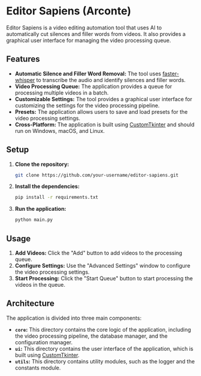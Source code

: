 # Editor Sapiens (Arconte)

Editor Sapiens is a video editing automation tool that uses AI to automatically cut silences and filler words from videos. It also provides a graphical user interface for managing the video processing queue.

## Features

- **Automatic Silence and Filler Word Removal:** The tool uses [faster-whisper](https://github.com/guillaumekln/faster-whisper) to transcribe the audio and identify silences and filler words.
- **Video Processing Queue:** The application provides a queue for processing multiple videos in a batch.
- **Customizable Settings:** The tool provides a graphical user interface for customizing the settings for the video processing pipeline.
- **Presets:** The application allows users to save and load presets for the video processing settings.
- **Cross-Platform:** The application is built using [CustomTkinter](https://github.com/TomSchimansky/CustomTkinter) and should run on Windows, macOS, and Linux.

## Setup

1. **Clone the repository:**
   ```bash
   git clone https://github.com/your-username/editor-sapiens.git
   ```
2. **Install the dependencies:**
   ```bash
   pip install -r requirements.txt
   ```
3. **Run the application:**
   ```bash
   python main.py
   ```

## Usage

1. **Add Videos:** Click the "Add" button to add videos to the processing queue.
2. **Configure Settings:** Use the "Advanced Settings" window to configure the video processing settings.
3. **Start Processing:** Click the "Start Queue" button to start processing the videos in the queue.

## Architecture

The application is divided into three main components:

- **`core`:** This directory contains the core logic of the application, including the video processing pipeline, the database manager, and the configuration manager.
- **`ui`:** This directory contains the user interface of the application, which is built using [CustomTkinter](https://github.com/TomSchimansky/CustomTkinter).
- **`utils`:** This directory contains utility modules, such as the logger and the constants module.
